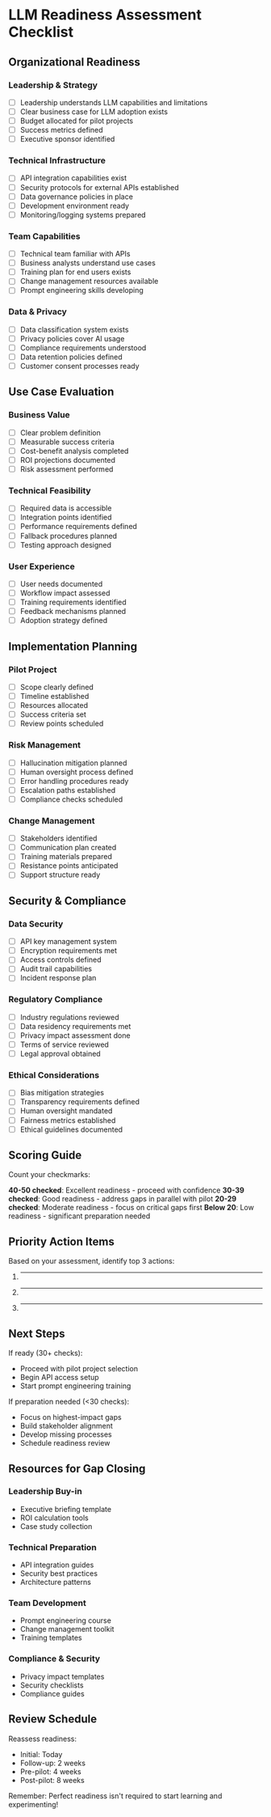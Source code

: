 # LLM Readiness Assessment Checklist

## Organizational Readiness

### Leadership & Strategy
- [ ] Leadership understands LLM capabilities and limitations
- [ ] Clear business case for LLM adoption exists
- [ ] Budget allocated for pilot projects
- [ ] Success metrics defined
- [ ] Executive sponsor identified

### Technical Infrastructure
- [ ] API integration capabilities exist
- [ ] Security protocols for external APIs established
- [ ] Data governance policies in place
- [ ] Development environment ready
- [ ] Monitoring/logging systems prepared

### Team Capabilities
- [ ] Technical team familiar with APIs
- [ ] Business analysts understand use cases
- [ ] Training plan for end users exists
- [ ] Change management resources available
- [ ] Prompt engineering skills developing

### Data & Privacy
- [ ] Data classification system exists
- [ ] Privacy policies cover AI usage
- [ ] Compliance requirements understood
- [ ] Data retention policies defined
- [ ] Customer consent processes ready

## Use Case Evaluation

### Business Value
- [ ] Clear problem definition
- [ ] Measurable success criteria
- [ ] Cost-benefit analysis completed
- [ ] ROI projections documented
- [ ] Risk assessment performed

### Technical Feasibility
- [ ] Required data is accessible
- [ ] Integration points identified
- [ ] Performance requirements defined
- [ ] Fallback procedures planned
- [ ] Testing approach designed

### User Experience
- [ ] User needs documented
- [ ] Workflow impact assessed
- [ ] Training requirements identified
- [ ] Feedback mechanisms planned
- [ ] Adoption strategy defined

## Implementation Planning

### Pilot Project
- [ ] Scope clearly defined
- [ ] Timeline established
- [ ] Resources allocated
- [ ] Success criteria set
- [ ] Review points scheduled

### Risk Management
- [ ] Hallucination mitigation planned
- [ ] Human oversight process defined
- [ ] Error handling procedures ready
- [ ] Escalation paths established
- [ ] Compliance checks scheduled

### Change Management
- [ ] Stakeholders identified
- [ ] Communication plan created
- [ ] Training materials prepared
- [ ] Resistance points anticipated
- [ ] Support structure ready

## Security & Compliance

### Data Security
- [ ] API key management system
- [ ] Encryption requirements met
- [ ] Access controls defined
- [ ] Audit trail capabilities
- [ ] Incident response plan

### Regulatory Compliance
- [ ] Industry regulations reviewed
- [ ] Data residency requirements met
- [ ] Privacy impact assessment done
- [ ] Terms of service reviewed
- [ ] Legal approval obtained

### Ethical Considerations
- [ ] Bias mitigation strategies
- [ ] Transparency requirements defined
- [ ] Human oversight mandated
- [ ] Fairness metrics established
- [ ] Ethical guidelines documented

## Scoring Guide

Count your checkmarks:

**40-50 checked**: Excellent readiness - proceed with confidence
**30-39 checked**: Good readiness - address gaps in parallel with pilot
**20-29 checked**: Moderate readiness - focus on critical gaps first
**Below 20**: Low readiness - significant preparation needed

## Priority Action Items

Based on your assessment, identify top 3 actions:

1. _________________________________
2. _________________________________
3. _________________________________

## Next Steps

If ready (30+ checks):
- Proceed with pilot project selection
- Begin API access setup
- Start prompt engineering training

If preparation needed (<30 checks):
- Focus on highest-impact gaps
- Build stakeholder alignment
- Develop missing processes
- Schedule readiness review

## Resources for Gap Closing

### Leadership Buy-in
- Executive briefing template
- ROI calculation tools
- Case study collection

### Technical Preparation
- API integration guides
- Security best practices
- Architecture patterns

### Team Development
- Prompt engineering course
- Change management toolkit
- Training templates

### Compliance & Security
- Privacy impact templates
- Security checklists
- Compliance guides

## Review Schedule

Reassess readiness:
- Initial: Today
- Follow-up: 2 weeks
- Pre-pilot: 4 weeks
- Post-pilot: 8 weeks

Remember: Perfect readiness isn't required to start learning and experimenting!